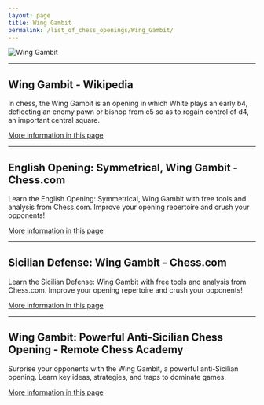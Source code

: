 ```yaml
---
layout: page
title: Wing Gambit
permalink: /list_of_chess_openings/Wing_Gambit/
---
```


![Wing Gambit](https://www.thechesswebsite.com/wp-content/uploads/2019/02/wing-gambit.png)

---

## Wing Gambit - Wikipedia

In chess, the Wing Gambit is an opening in which White plays an early b4, deflecting an enemy pawn or bishop from c5 so as to regain control of d4, an important central square.

[More information in this page](https://en.wikipedia.org/wiki/Wing_Gambit)

---

## English Opening: Symmetrical, Wing Gambit - Chess.com

Learn the English Opening: Symmetrical, Wing Gambit with free tools and analysis from Chess.com. Improve your opening repertoire and crush your opponents!

[More information in this page](https://www.chess.com/openings/English-Opening-Symmetrical-Wing-Gambit)

---

## Sicilian Defense: Wing Gambit - Chess.com

Learn the Sicilian Defense: Wing Gambit with free tools and analysis from Chess.com. Improve your opening repertoire and crush your opponents!

[More information in this page](https://www.chess.com/openings/Sicilian-Defense-Wing-Gambit)

---

## Wing Gambit: Powerful Anti-Sicilian Chess Opening - Remote Chess Academy

Surprise your opponents with the Wing Gambit, a powerful anti-Sicilian opening. Learn key ideas, strategies, and traps to dominate games.

[More information in this page](https://chess-teacher.com/wing-gambit-against-sicilian-defense/)

